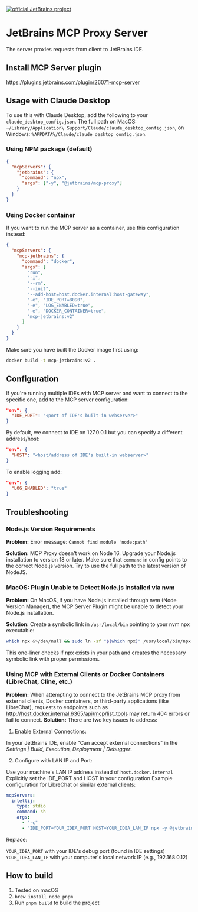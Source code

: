 [![official JetBrains project](http://jb.gg/badges/incubator-flat-square.svg)](https://github.com/JetBrains#jetbrains-on-github)
# JetBrains MCP Proxy Server

The server proxies requests from client to JetBrains IDE.

## Install MCP Server plugin

https://plugins.jetbrains.com/plugin/26071-mcp-server

## Usage with Claude Desktop

To use this with Claude Desktop, add the following to your `claude_desktop_config.json`.
The full path on MacOS: `~/Library/Application\ Support/Claude/claude_desktop_config.json`, on Windows: `%APPDATA%/Claude/claude_desktop_config.json`.

### Using NPM package (default)
```json
{
  "mcpServers": {
    "jetbrains": {
      "command": "npx",
      "args": ["-y", "@jetbrains/mcp-proxy"]
    }
  }
}
```

### Using Docker container
If you want to run the MCP server as a container, use this configuration instead:
```json
{
  "mcpServers": {
    "mcp-jetbrains": {
      "command": "docker",
      "args": [
        "run",
        "-i",
        "--rm",
        "--init",
        "--add-host=host.docker.internal:host-gateway",
        "-e", "IDE_PORT=8090",
        "-e", "LOG_ENABLED=true",
        "-e", "DOCKER_CONTAINER=true",
        "mcp-jetbrains:v2"
      ]
    }
  }
}
```

Make sure you have built the Docker image first using:
```bash
docker build -t mcp-jetbrains:v2 .
```

## Configuration

If you're running multiple IDEs with MCP server and want to connect to the specific one, add to the MCP server configuration:
```json
"env": {
  "IDE_PORT": "<port of IDE's built-in webserver>"
}
```

By default, we connect to IDE on  127.0.0.1 but you can specify a different address/host:
```json
"env": {
  "HOST": "<host/address of IDE's built-in webserver>"
}
```

To enable logging add:
```json
"env": {
  "LOG_ENABLED": "true"
}
```

## Troubleshooting

### Node.js Version Requirements
**Problem:** Error message: `Cannot find module 'node:path'`

**Solution:**
MCP Proxy doesn't work on Node 16.
Upgrade your Node.js installation to version 18 or later. Make sure that `command` in config points to the correct Node.js version.
Try to use the full path to the latest version of NodeJS.

### 

### MacOS: Plugin Unable to Detect Node.js Installed via nvm
**Problem:** On MacOS, if you have Node.js installed through nvm (Node Version Manager), the MCP Server Plugin might be unable to detect your Node.js installation.

**Solution:** Create a symbolic link in `/usr/local/bin` pointing to your nvm npx executable:
```bash
which npx &>/dev/null && sudo ln -sf "$(which npx)" /usr/local/bin/npx
```
This one-liner checks if npx exists in your path and creates the necessary symbolic link with proper permissions.

### Using MCP with External Clients or Docker Containers (LibreChat, Cline, etc.)

**Problem:** When attempting to connect to the JetBrains MCP proxy from external clients, Docker containers, or third-party applications (like LibreChat), requests to endpoints such as http://host.docker.internal:6365/api/mcp/list_tools may return 404 errors or fail to connect.
**Solution:** There are two key issues to address:
1. Enable External Connections:

In your JetBrains IDE, enable "Can accept external connections" in the _Settings | Build, Execution, Deployment | Debugger_.

2. Configure with LAN IP and Port:

Use your machine's LAN IP address instead of `host.docker.internal`
Explicitly set the IDE_PORT and HOST in your configuration
Example configuration for LibreChat or similar external clients:
```yaml
mcpServers:
  intellij:
    type: stdio
    command: sh
    args:
      - "-c"
      - "IDE_PORT=YOUR_IDEA_PORT HOST=YOUR_IDEA_LAN_IP npx -y @jetbrains/mcp-proxy"
```
Replace:

`YOUR_IDEA_PORT` with your IDE's debug port (found in IDE settings)
`YOUR_IDEA_LAN_IP` with your computer's local network IP (e.g., 192.168.0.12)


## How to build
1. Tested on macOS
2. `brew install node pnpm`
3. Run `pnpm build` to build the project